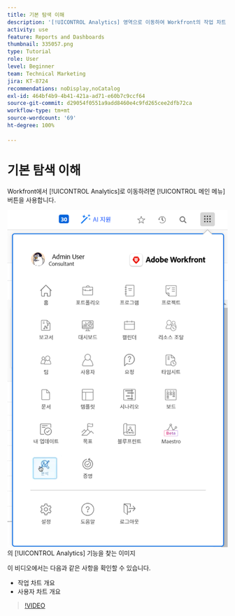 ```yaml
---
title: 기본 탐색 이해
description: '[!UICONTROL Analytics] 영역으로 이동하여 Workfront의 작업 차트 및 사용자 차트의 개요를 확인하는 방법을 알아봅니다.'
activity: use
feature: Reports and Dashboards
thumbnail: 335057.png
type: Tutorial
role: User
level: Beginner
team: Technical Marketing
jira: KT-8724
recommendations: noDisplay,noCatalog
exl-id: 464bf4b9-4b41-421a-ad71-e60b7c9ccf64
source-git-commit: d29054f0551a9add8460e4c9fd265cee2dfb72ca
workflow-type: tm+mt
source-wordcount: '69'
ht-degree: 100%

---
```


# 기본 탐색 이해

Workfront에서 [!UICONTROL Analytics]로 이동하려면 [!UICONTROL 메인 메뉴] 버튼을 사용합니다.

![Workfront [!UICONTROL 메인 메뉴]](assets/Navigate-NWE.png)의 [!UICONTROL Analytics] 기능을 찾는 이미지

이 비디오에서는 다음과 같은 사항을 확인할 수 있습니다.

* 작업 차트 개요
* 사용자 차트 개요

>[!VIDEO](https://video.tv.adobe.com/v/335057/?quality=12&learn=on)
